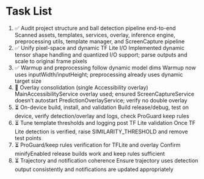 # Task List

1. ✅ Audit project structure and ball detection pipeline end-to-end
Scanned assets, templates, services, overlay, inference engine, preprocessing utils, template manager, and ScreenCapture pipeline
2. ✅ Unify pixel-space and dynamic TF Lite I/O
Implemented dynamic tensor shape handling and quantized I/O support; parse outputs and scale to original frame pixels
3. ✅ Warmup and preprocessing follow dynamic model dims
Warmup now uses inputWidth/inputHeight; preprocessing already uses dynamic target size
4. 🔄 Overlay consolidation (single Accessibility overlay)
MainAccessibilityService overlay used; ensured ScreenCaptureService doesn’t autostart PredictionOverlayService; verify no double overlay
5. ⏳ On-device build, install, and validation
Build release/debug, test on device, verify detection/overlay and logs, check ProGuard keep rules
6. ⏳ Tune template thresholds and logging post TF Lite validation
Once TF Lite detection is verified, raise SIMILARITY_THRESHOLD and remove test points
7. ⏳ ProGuard/keep rules verification for TFLite and overlay
Confirm minifyEnabled release builds work and keep rules sufficient
8. ⏳ Trajectory and notification coherence
Ensure trajectory uses detection output consistently and notifications are updated appropriately

